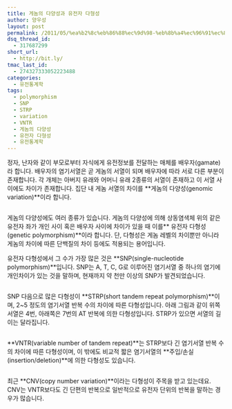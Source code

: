 ```yaml
---
title: 게놈의 다양성과 유전자 다형성
author: 양우성
layout: post
permalink: /2011/05/%ea%b2%8c%eb%86%88%ec%9d%98-%eb%8b%a4%ec%96%91%ec%84%b1%ea%b3%bc-%ec%9c%a0%ec%a0%84%ec%9e%90-%eb%8b%a4%ed%98%95%ec%84%b1/
dsq_thread_id:
  - 317687299
short_url:
  - http://bit.ly/
tmac_last_id:
  - 274327333052223488
categories:
  - 유전통계학
tags:
  - polymorphism
  - SNP
  - STRP
  - variation
  - VNTR
  - 게놈의 다양성
  - 유전자 다형성
  - 유전통계학
---
```

정자, 난자와 같이 부모로부터 자식에게 유전정보를 전달하는 매체를 배우자(gamate)라 합니다. 배우자의 염기서열은 곧 게놈의 서열이 되며 배우자에 따라 서로 다른 부분이 존재합니다. 각 개체는 아버지 유래와 어머니 유래 2종류의 서열이 존재하고 이 서열 사이에도 차이가 존재합니다. 집단 내 게놈 서열의 차이를 **게놈의 다양성(genomic variation)**이라 합니다. <!--more-->

[<img class="aligncenter size-full wp-image-2277" title="variation" src="http://i1.wp.com/wsyang.com/wp-content/uploads/2011/05/variation.jpg?resize=545%2C228" alt="" data-recalc-dims="1" />][1]

게놈의 다양성에도 여러 종류가 있습니다. 게놈의 다양성에 의해 상동염색체 위의 같은 유전자 좌가 개인 사이 혹은 배우자 사이에 차이가 있을 때 이를** 유전자 다형성(genetic polymorphism)**이라 합니다. 단, 다형성은 게놈 레벨의 차이뿐만 아니라 게놈의 차이에 따른 단백질의 차이 등에도 적용되는 용어입니다.

유전자 다형성에서 그 수가 가장 많은 것은 **SNP(single-nucleotide polymorphism)**입니다. SNP는 A, T, C, G로 이루어진 염기서열 중 하나의 염기에 개인차이가 있는 것을 말하며, 현재까지 약 천만 이상의 SNP가 발견되었습니다.

<p style="text-align: center;">
  <a href="http://i0.wp.com/wsyang.com/wp-content/uploads/2011/05/SNP.jpg"><img class="aligncenter size-medium wp-image-2280" title="SNP" src="http://i0.wp.com/wsyang.com/wp-content/uploads/2011/05/SNP.jpg?resize=405%2C181" alt="" data-recalc-dims="1" /></a><a href="http://wsyang.com/wp-content/uploads/2011/05/STRP.resized.jpg"></a>
</p>

SNP 다음으로 많은 다형성이 **STRP(short tandem repeat polymorphism)**이며, 2~5 정도의 염기서열 반복 수의 차이에 따른 다형성입니다. 아래 그림과 같이 위쪽 서열은 4번, 아래쪽은 7번의 AT 반복에 의한 다형성입니다. STRP가 있으면 서열의 길이는 달라집니다.

<p style="text-align: center;">
  <a href="http://i2.wp.com/wsyang.com/wp-content/uploads/2011/05/STRP.resized.jpg"><img class="aligncenter size-medium wp-image-2281" title="STRP and VNTR" src="http://i2.wp.com/wsyang.com/wp-content/uploads/2011/05/STRP.resized.jpg?resize=400%2C199" alt="" data-recalc-dims="1" /></a>
</p>

**VNTR(variable number of tandem repeat)**는 STRP보다 긴 염기서열 반복 수의 차이에 따른 다형성이며, 이 밖에도 비교적 짧은 염기서열의 **주입/손실(insertion/deletion)**에 의한 다형성도 있습니다.

<p style="text-align: center;">
  <a href="http://i0.wp.com/wsyang.com/wp-content/uploads/2011/05/deletion.resized.jpg"><img class="aligncenter size-medium wp-image-2279" title="deletion.resized" src="http://i0.wp.com/wsyang.com/wp-content/uploads/2011/05/deletion.resized.jpg?resize=400%2C158" alt="" data-recalc-dims="1" /></a>
</p>

최근 **CNV(copy number variation)**이라는 다형성이 주목을 받고 있는데요. CNV는 VNTR보다도 긴 단편의 반복으로 일반적으로 유전자 단위의 반복을 말하는 경우가 많습니다.

&nbsp;

 [1]: http://i1.wp.com/wsyang.com/wp-content/uploads/2011/05/variation.jpg